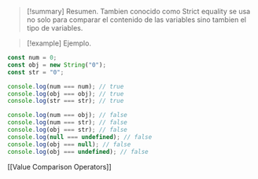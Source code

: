 >[!summary] Resumen.
>Tambien conocido como Strict equality se usa no solo para comparar el contenido de las variables sino tambien el tipo de variables.

>[!example] Ejemplo.
```javascript
const num = 0;
const obj = new String("0");
const str = "0";

console.log(num === num); // true
console.log(obj === obj); // true
console.log(str === str); // true

console.log(num === obj); // false
console.log(num === str); // false
console.log(obj === str); // false
console.log(null === undefined); // false
console.log(obj === null); // false
console.log(obj === undefined); // false

```

[[Value Comparison Operators]]